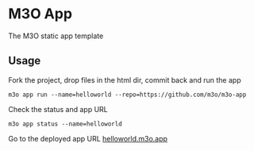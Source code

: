 # M3O App

The M3O static app template

## Usage

Fork the project, drop files in the html dir, commit back and run the app

```
m3o app run --name=helloworld --repo=https://github.com/m3o/m3o-app
```

Check the status and app URL 

```
m3o app status --name=helloworld 
```

Go to the deployed app URL [helloworld.m3o.app](https://helloworld.m3o.app)
